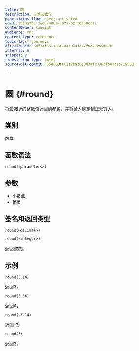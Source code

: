 ```yaml
---
title: 圆
description: 了解函数轮
page-status-flag: never-activated
uuid: 269d590c-5a6d-40b9-a879-02f5033863fc
contentOwner: sauviat
audience: rns
content-type: reference
topic-tags: journeys
discoiquuid: 5df34f55-135a-4ea8-afc2-f9427ce5ae7b
internal: n
snippet: y
translation-type: tm+mt
source-git-commit: 654888ee62a7b9b6e3d34fc3963fb83cac719003

---
```



# 圆 {#round}

将最接近的整数值返回到参数，并将舍入绑定到正无穷大。

## 类别

数学

## 函数语法

`round(<parameters>)`

## 参数

* 小数点
* 整数

## 签名和返回类型

`round(<decimal>)`

`round(<integer>)`

返回整数。

## 示例

`round(3.14)`

返回3。

`round(3.54)`

返回4。

`round(-3.14)`

返回-3。

`round(3)`

返回3。
